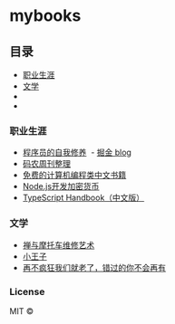 # mybooks

## 目录
- [职业生涯](#职业生涯)
- [文学](#文学)
- [](#)
- [](#)


### 职业生涯
- [程序员的自我修养](https://leohxj.gitbooks.io/a-programmer-prepares/content/)
  - [掘金 blog](https://juejin.im/entry/5ab789536fb9a028d5671227)
- [码农周刊整理](https://github.com/nemoTyrant/manong)
- [免费的计算机编程类中文书籍](https://github.com/justjavac/free-programming-books-zh_CN)
- [Node.js开发加密货币](https://fairyly.gitbooks.io/node-js-blockchain-dev/content/)
- [TypeScript Handbook（中文版）](https://zhongsp.gitbooks.io/typescript-handbook/content/)

### 文学
- [禅与摩托车维修艺术](https://fairyly.github.io/daily-perception/2018-04/%E7%A6%85%E4%B8%8E%E6%91%A9%E6%89%98%E8%BD%A6%E7%BB%B4%E4%BF%AE%E8%89%BA%E6%9C%AF.pdf)
- [小王子](https://fairyly.github.io/daily-perception/201805/%E5%B0%8F%E7%8E%8B%E5%AD%90.pdf)
- [再不疯狂我们就老了，错过的你不会再有]()














### License
MIT ©
